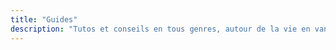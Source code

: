 ```yaml
---
title: "Guides"
description: "Tutos et conseils en tous genres, autour de la vie en van, mais aussi en photo et vidéo."
---
```

